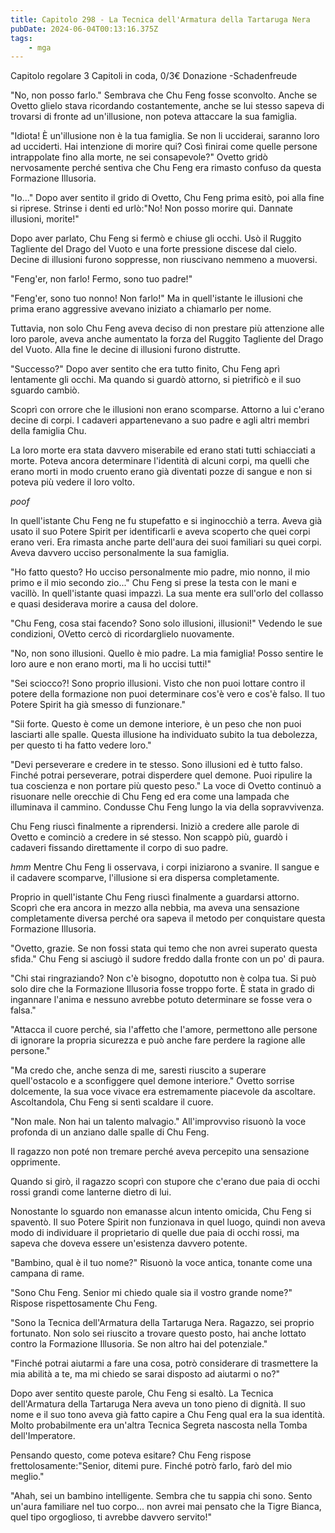 ```yaml
---
title: Capitolo 298 - La Tecnica dell'Armatura della Tartaruga Nera
pubDate: 2024-06-04T00:13:16.375Z
tags:
    - mga
---
```

                
Capitolo regolare
3 Capitoli in coda, 0/3€ Donazione
-Schadenfreude


"No, non posso farlo." Sembrava che Chu Feng fosse sconvolto. Anche se Ovetto glielo stava ricordando costantemente, anche se lui stesso sapeva di trovarsi di fronte ad un'illusione, non poteva attaccare la sua famiglia.


"Idiota! È un'illusione non è la tua famiglia. Se non li ucciderai, saranno loro ad ucciderti. Hai intenzione di morire qui? Così finirai come quelle persone intrappolate fino alla morte, ne sei consapevole?" Ovetto gridò nervosamente perché sentiva che Chu Feng era rimasto confuso da questa Formazione Illusoria.


"Io..." Dopo aver sentito il grido di Ovetto, Chu Feng prima esitò, poi alla fine si riprese. Strinse i denti ed urlò:"No! Non posso morire qui. Dannate illusioni, morite!"


Dopo aver parlato, Chu Feng si fermò e chiuse gli occhi. Usò il Ruggito Tagliente del Drago del Vuoto e una forte pressione discese dal cielo. Decine di illusioni furono soppresse, non riuscivano nemmeno a muoversi.


"Feng'er, non farlo! Fermo, sono tuo padre!"


"Feng'er, sono tuo nonno! Non farlo!" Ma in quell'istante le illusioni che prima erano aggressive avevano iniziato a chiamarlo per nome.


Tuttavia, non solo Chu Feng aveva deciso di non prestare più attenzione alle loro parole, aveva anche aumentato la forza del Ruggito Tagliente del Drago del Vuoto. Alla fine le decine di illusioni furono distrutte.


"Successo?" Dopo aver sentito che era tutto finito, Chu Feng aprì lentamente gli occhi. Ma quando si guardò attorno, si pietrificò e il suo sguardo cambiò.


Scoprì con orrore che le illusioni non erano scomparse. Attorno a lui c'erano decine di corpi. I cadaveri appartenevano a suo padre e agli altri membri della famiglia Chu.


La loro morte era stata davvero miserabile ed erano stati tutti schiacciati a morte. Poteva ancora determinare l'identità di alcuni corpi, ma quelli che erano morti in modo cruento erano già diventati pozze di sangue e non si poteva più vedere il loro volto.


*poof*


In quell'istante Chu Feng ne fu stupefatto e si inginocchiò a terra. Aveva già usato il suo Potere Spirit per identificarli e aveva scoperto che quei corpi erano veri. Era rimasta anche parte dell'aura dei suoi familiari su quei corpi. Aveva davvero ucciso personalmente la sua famiglia.


"Ho fatto questo? Ho ucciso personalmente mio padre, mio nonno, il mio primo e il mio secondo zio..." Chu Feng si prese la testa con le mani e vacillò.
In quell'istante quasi impazzì. La sua mente era sull'orlo del collasso e quasi desiderava morire a causa del dolore.


"Chu Feng, cosa stai facendo? Sono solo illusioni, illusioni!" Vedendo le sue condizioni, OVetto cercò di ricordarglielo nuovamente.


"No, non sono illusioni. Quello è mio padre. La mia famiglia! Posso sentire le loro aure e non erano morti, ma li ho uccisi tutti!"


"Sei sciocco?! Sono proprio illusioni. Visto che non puoi lottare contro il potere della formazione non puoi determinare cos'è vero e cos'è falso. Il tuo Potere Spirit ha già smesso di funzionare."


"Sii forte. Questo è come un demone interiore, è un peso che non puoi lasciarti alle spalle. Questa illusione ha individuato subito la tua debolezza, per questo ti ha fatto vedere loro."


"Devi perseverare e credere in te stesso. Sono illusioni ed è tutto falso. Finché potrai perseverare, potrai disperdere quel demone. Puoi ripulire la tua coscienza e non portare più questo peso." La voce di Ovetto continuò a risuonare nelle orecchie di Chu Feng ed era come una lampada che illuminava il cammino. Condusse Chu Feng lungo la via della sopravvivenza.


Chu Feng riuscì finalmente a riprendersi. Iniziò a credere alle parole di Ovetto e cominciò a credere in sé stesso. Non scappò più, guardò i cadaveri fissando direttamente il corpo di suo padre.


*hmm* Mentre Chu Feng li osservava, i corpi iniziarono a svanire. Il sangue e il cadavere scomparve, l'illusione si era dispersa completamente.


Proprio in quell'istante Chu Feng riuscì finalmente a guardarsi attorno. Scoprì che era ancora in mezzo alla nebbia, ma aveva una sensazione completamente diversa perché ora sapeva il metodo per conquistare questa Formazione Illusoria.


"Ovetto, grazie. Se non fossi stata qui temo che non avrei superato questa sfida." Chu Feng si asciugò il sudore freddo dalla fronte con un po' di paura.


"Chi stai ringraziando? Non c'è bisogno, dopotutto non è colpa tua. Si può solo dire che la Formazione Illusoria fosse troppo forte. È stata in grado di ingannare l'anima e nessuno avrebbe potuto determinare se fosse vera o falsa."


"Attacca il cuore perché, sia l'affetto che l'amore, permettono alle persone di ignorare la propria sicurezza e può anche fare perdere la ragione alle persone."


"Ma credo che, anche senza di me, saresti riuscito a superare quell'ostacolo e a sconfiggere quel demone interiore." Ovetto sorrise dolcemente, la sua voce vivace era estremamente piacevole da ascoltare. Ascoltandola, Chu Feng si sentì scaldare il cuore.


"Non male. Non hai un talento malvagio." All'improvviso risuonò la voce profonda di un anziano dalle spalle di Chu Feng.


Il ragazzo non poté non tremare perché aveva percepito una sensazione opprimente.


Quando si girò, il ragazzo scoprì con stupore che c'erano due paia di occhi rossi grandi come lanterne dietro di lui.


Nonostante lo sguardo non emanasse alcun intento omicida, Chu Feng si spaventò. Il suo Potere Spirit non funzionava in quel luogo, quindi non aveva modo di individuare il proprietario di quelle due paia di occhi rossi, ma sapeva che doveva essere un'esistenza davvero potente.


"Bambino, qual è il tuo nome?" Risuonò la voce antica, tonante come una campana di rame.


"Sono Chu Feng. Senior mi chiedo quale sia il vostro grande nome?" Rispose rispettosamente Chu Feng.


"Sono la Tecnica dell'Armatura della Tartaruga Nera. Ragazzo, sei proprio fortunato. Non solo sei riuscito a trovare questo posto, hai anche lottato contro la Formazione Illusoria. Se non altro hai del potenziale."


"Finché potrai aiutarmi a fare una cosa, potrò considerare di trasmettere la mia abilità a te, ma mi chiedo se sarai disposto ad aiutarmi o no?"


Dopo aver sentito queste parole, Chu Feng si esaltò. La Tecnica dell'Armatura della Tartaruga Nera aveva un tono pieno di dignità. Il suo nome e il suo tono aveva già fatto capire a Chu Feng qual era la sua identità. Molto probabilmente era un'altra Tecnica Segreta nascosta nella Tomba dell'Imperatore.


Pensando questo, come poteva esitare? Chu Feng rispose frettolosamente:"Senior, ditemi pure. Finché potrò farlo, farò del mio meglio."


"Ahah, sei un bambino intelligente. Sembra che tu sappia chi sono. Sento un'aura familiare nel tuo corpo... non avrei mai pensato che la Tigre Bianca, quel tipo orgoglioso, ti avrebbe davvero servito!"
        





